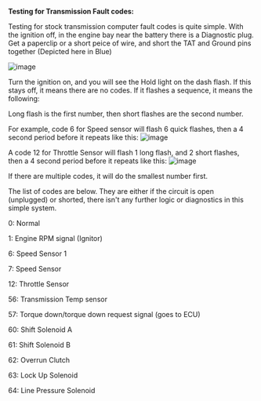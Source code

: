 **Testing for Transmission Fault codes:**

Testing for stock transmission computer fault codes is quite simple. With the ignition off, in the engine bay near the battery there is a Diagnostic plug. Get a paperclip or a short peice of wire, and short the TAT and Ground pins together (Depicted here in Blue)

![image](https://github.com/drbluetongue/eunoscosmo/assets/12694883/1c0a9e4b-2810-40bf-b14c-4f33581c1351)

Turn the ignition on, and you will see the Hold light on the dash flash. If this stays off, it means there are no codes. If it flashes a sequence, it means the following:

Long flash is the first number, then short flashes are the second number. 

For example, code 6 for Speed sensor will flash 6 quick flashes, then a 4 second period before it repeats like this:
![image](https://github.com/drbluetongue/eunoscosmo/assets/12694883/11e3ce99-6fee-4647-b530-53b47bfac783)

A code 12 for Throttle Sensor will flash 1 long flash, and 2 short flashes, then a 4 second period before it repeats like this: 
![image](https://github.com/drbluetongue/eunoscosmo/assets/12694883/870c051a-b0c0-4ce8-b6d3-332acd623016)



If there are multiple codes, it will do the smallest number first.

The list of codes are below. They are either if the circuit is open (unplugged) or shorted, there isn't any further logic or diagnostics in this simple system.

0: Normal

1: Engine RPM signal (Ignitor)

6: Speed Sensor 1

7: Speed Sensor 

12: Throttle Sensor

56: Transmission Temp sensor

57: Torque down/torque down request signal (goes to ECU)

60: Shift Solenoid A

61: Shift Solenoid B

62: Overrun Clutch

63: Lock Up Solenoid

64: Line Pressure Solenoid



